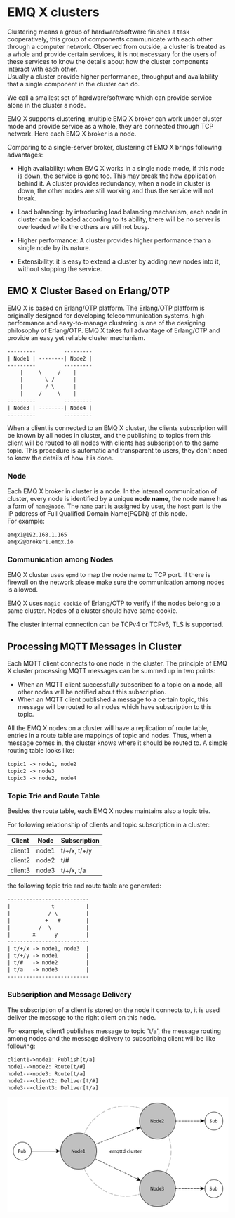 # EMQ X clusters

Clustering means a group of hardware/software finishes a task cooperatively, this group of components communicate with each other through a computer network. Observed from outside, a cluster is treated as a whole and provide certain services, it is not necessary for the users of these services to know the details about how the cluster components interact with each other.  
Usually a cluster provide higher performance, throughput and availability that a single component in the cluster can do.

We call a smallest set of hardware/software which can provide service alone in the cluster a node.

EMQ X supports clustering, multiple EMQ X broker can work under cluster mode and provide service as a whole, they are connected through TCP network. Here each EMQ X broker is a node.

Comparing to a single-server broker, clustering of EMQ X brings following advantages:
- High availability: when EMQ X works in a single node mode, if this node is down, the service is gone too. This may break the how application behind it. A cluster provides redundancy, when a node in cluster is down, the other nodes are still working and thus the service will not break.

- Load balancing: by introducing load balancing mechanism, each node in cluster can be loaded according to its ability, there will be no server is overloaded while the others are still not busy.

- Higher performance: A cluster provides higher performance than a single node by its nature.

- Extensibility: it is easy to extend a cluster by adding new nodes into it, without stopping the service.

##  EMQ X Cluster Based on Erlang/OTP
EMQ X is based on Erlang/OTP platform. The Erlang/OTP platform is originally designed for developing telecommunication systems, high performance and easy-to-manage clustering is one of the designing philosophy of Erlang/OTP. EMQ X takes full advantage of Erlang/OTP and provide an easy yet reliable cluster mechanism.


```
---------         ---------
| Node1 | --------| Node2 |
---------         ---------
    |     \     /    |
    |       \ /      |
    |       / \      |
    |     /     \    |
---------         ---------
| Node3 | --------| Node4 |
---------         ---------
```
When a client is connected to an EMQ X cluster, the clients subscription will be known by all nodes in cluster, and the publishing to topics from this client will be routed to all nodes with clients has subscription to the same topic. This procedure is automatic and transparent to users, they don't need to know the details of how it is done.

### Node
Each EMQ X broker in cluster is a node. In the internal communication of cluster, every node is identified by a unique **node name**,  the node name has a form of `name@node`. The `name` part is assigned by user, the `host` part is the IP address of Full Qualified Domain Name(FQDN) of this node.  
For example:
```
emqx1@192.168.1.165
emqx2@broker1.emqx.io
```
### Communication among Nodes
EMQ X cluster uses `epmd` to map the node name to TCP port. If there is firewall on the network please make sure the communication among nodes is allowed.

EMQ X uses `magic cookie` of Erlang/OTP to verify if the nodes belong to a same cluster. Nodes of a cluster should have same cookie.

The cluster internal connection can be TCPv4 or TCPv6, TLS is supported.


## Processing MQTT Messages in Cluster
Each MQTT client connects to one node in the cluster. The principle of EMQ X cluster processing MQTT messages can be summed up in two points:
- When an MQTT client successfully subscribed to a topic on a node, all other nodes will be notified about this subscription.
- When an MQTT client published a message to a certain topic, this message will be routed to all nodes which have subscription to this topic.

All the EMQ X nodes on a cluster will have a replication of route table, entries in a route table are mappings of topic and nodes. Thus, when a message comes in, the cluster knows where it should be routed to. A simple routing table looks like:
```
topic1 -> node1, node2
topic2 -> node3
topic3 -> node2, node4
```
### Topic Trie and Route Table
Besides the route table, each EMQ X nodes maintains also a topic trie.

For following relationship of clients and topic subscription in a cluster:

| Client   | Node    | Subscription |
|----------|---------|--------------|
| client1  | node1   | t/+/x, t/+/y |
| client2  | node2   | t/#          |
| client3  | node3   | t/+/x, t/a   |

the following topic trie and route table are generated:
```
--------------------------
|             t          |
|            / \         |
|           +   #        |
|         /  \           |
|       x      y         |
--------------------------
| t/+/x -> node1, node3  |
| t/+/y -> node1         |
| t/#   -> node2         |
| t/a   -> node3         |
--------------------------
```

### Subscription and Message Delivery
The subscription of a client is stored on the node it connects to, it is used deliver the message to the right client on this node.

For example, client1 publishes message to topic 't/a', the message routing among nodes and the message delivery to subscribing client will be like following:
```
client1->node1: Publish[t/a]
node1-->node2: Route[t/#]
node1-->node3: Route[t/a]
node2-->client2: Deliver[t/#]
node3-->client3: Deliver[t/a]
```
![Message Route and Deliver](../assets/whats_cluster_1.png)
